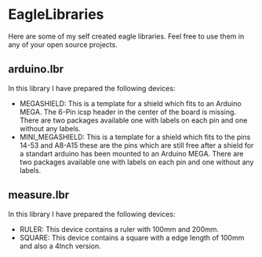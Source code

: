 EagleLibraries
==============

Here are some of my self created eagle libraries.
Feel free to use them in any of your open source projects.

arduino.lbr
-------------------------

In this library I have prepared the following devices:

* MEGASHIELD: This is a template for a shield which fits to an Arduino MEGA. The 6-Pin icsp header in the center of the board is missing. There are two packages available one with labels on each pin and one without any labels.
* MINI_MEGASHIELD: This is a template for a shield which fits to the pins 14-53 and A8-A15 these are the pins which are still free after a shield for a standart arduino has been mounted to an Arduino MEGA. There are two packages available one with labels on each pin and one without any labels.

measure.lbr
-------------------------

In this library I have prepared the following devices:

* RULER: This device contains a ruler with 100mm and 200mm.
* SQUARE: This device contains a square with a edge length of 100mm and also a 4Inch version.


